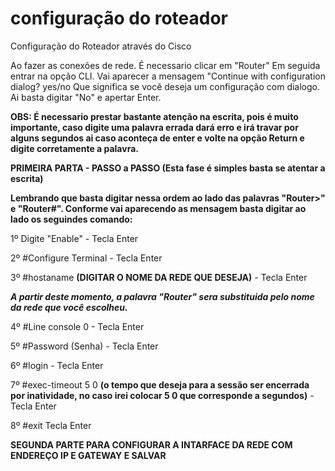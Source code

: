 # configuração do roteador
Configuração do Roteador através do Cisco

Ao fazer as conexões de rede. É necessario clicar em "Router"
Em seguida entrar na opção CLI. Vai aparecer a mensagem "Continue with configuration dialog? yes/no
Que significa se você deseja um configuração com dialogo. Ai basta digitar "No" e apertar Enter.

<b>OBS: É necessario prestar bastante atenção na escrita, pois é muito importante, caso digite uma palavra errada dará erro e irá travar por alguns segundos ai caso aconteça de enter e volte na opção Return e digite corretamente a palavra.</b>

<b>PRIMEIRA PARTA - PASSO a PASSO (Esta fase é simples basta se atentar a escrita)</b>

<b>Lembrando que basta digitar nessa ordem ao lado das palavras "Router>" e "Router#". Conforme vai aparecendo as mensagem basta digitar ao lado os seguindes comando:</b>

1º Digite "Enable" - Tecla Enter

2º #Configure Terminal - Tecla Enter

3º #hostaname <b>(DIGITAR O NOME DA REDE QUE DESEJA)</b> - Tecla Enter

<b><i>A partir deste momento, a palavra "Router" sera substituida pelo nome da rede que você escolheu.</b></i>

4º #Line console 0 - Tecla Enter

5º #Password (Senha) - Tecla Enter

6º #login - Tecla Enter

7º #exec-timeout 5 0 <b>(o tempo que deseja para a sessão ser encerrada por inatividade,  no caso irei colocar 5 0 que corresponde a segundos)</b> - Tecla Enter

8º #exit Tecla Enter

<b>SEGUNDA PARTE PARA CONFIGURAR A INTARFACE DA REDE COM ENDEREÇO IP E GATEWAY E SALVAR</b>
